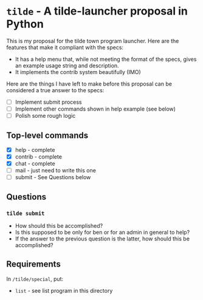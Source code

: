 # `tilde` - A tilde-launcher proposal in Python

This is my proposal for the tilde town program launcher. Here are the features that make it compliant with the specs:

 - It has a help menu that, while not meeting the format of the specs, gives an example usage string and description.
 - It implements the contrib system beautifully (IMO)

Here are the things I have left to make before this proposal can be considered a true answer to the specs:

 - [ ] Implement submit process
 - [ ] Implement other commands shown in help example (see below)
 - [ ] Polish some rough logic

## Top-level commands

 - [x] help - complete
 - [x] contrib - complete
 - [x] chat - complete
 - [ ] mail - just need to write this one
 - [ ] submit - See Questions below

## Questions

### `tilde submit`

 - How should this be accomplished?
 - Is this supposed to be only for ben or for an admin in general to help?
 - If the answer to the previous question is the latter, how should this be accomplished?

## Requirements

In `/tilde/special`, put:

 - `list` - see list program in this directory
